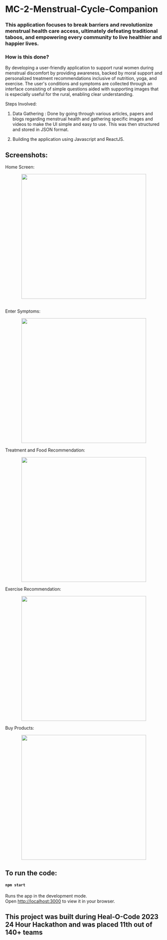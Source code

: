 # MC-2-Menstrual-Cycle-Companion


### This application focuses to break barriers and revolutionize menstrual health care access, ultimately defeating traditional taboos, and empowering every community to live healthier and happier lives.

### How is this done?

By developing a user-friendly application to support rural women during menstrual discomfort by providing awareness, backed by moral support and personalized treatment recommendations inclusive of nutrition, yoga, and exercise. The user's conditions and symptoms are collected through an interface consisting of simple questions aided with supporting images that is especially useful for the rural, enabling clear understanding.

Steps Involved: 

1. Data Gathering : Done by going through various articles, papers and blogs regarding menstrual health and gathering specific images and videos to make the UI simple and easy to use. This was then structured and stored in JSON format.

2. Building the application using Javascript and ReactJS.

## Screenshots:
Home Screen:
<p align="center">
  <img src="Accuracy.png" width="400" >
</p>
<br/>
Enter Symptoms:
<p align="center">
  <img src="Graph.png" width="400" >
</p>
Treatment and Food Recommendation:
<p align="center">
  <img src="Graph.png" width="400" >
</p>
Exercise Recommendation:
<p align="center">
  <img src="Graph.png" width="400" >
</p>
Buy Products:
<p align="center">
  <img src="Graph.png" width="400" >
</p>


## To run the code:

#### `npm start`
Runs the app in the development mode.\
Open [http://localhost:3000](http://localhost:3000) to view it in your browser.

## This project was built during Heal-O-Code 2023 24 Hour Hackathon and was placed 11th out of 140+ teams

